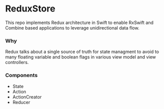 # ReduxStore

This repo implements Redux architecture in Swift to enable RxSwift and Combine based applications to leverage unidirectional data flow. 

### Why
Redux talks about a single source of truth for state managment to avoid to many floating variable and boolean flags in various view model and view controllers. 

### Components
* State
* Action
* ActionCreator
* Reducer
